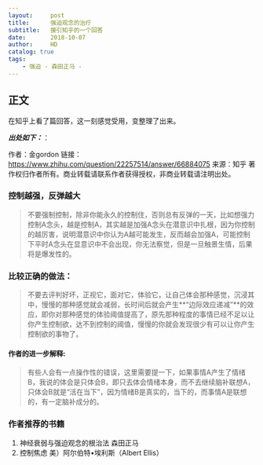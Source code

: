 ```yaml
---
layout:     post
title:      强迫观念的治疗
subtitle:   援引知乎的一个回答
date:       2018-10-07
author:     HD
catalog: true
tags:
    - 强迫 - 森田正马 - 
---
```



## 正文

在知乎上看了篇回答，这一刻感觉受用，变整理了出来。

***出处如下：***：

作者：金gordon
链接：https://www.zhihu.com/question/22257514/answer/66884075
来源：知乎
著作权归作者所有。商业转载请联系作者获得授权，非商业转载请注明出处。


### 控制越强，反弹越大


> 不要强制控制，除非你能永久的控制住，否则总有反弹的一天，比如想强力控制A念头，越是控制A，其实越是加强A念头在潜意识中扎根，因为你控制的越厉害，说明潜意识中你认为A越可能发生，反而越会加强A，可能控制下平时A念头在显意识中不会出现，你无法察觉，但是一旦触景生情，后果将是爆发性的。



### 比较正确的做法：

> 不要去评判好坏，正视它，面对它，体验它，让自己体会那种感觉，沉浸其中，慢慢的那种感觉就会减弱，长时间后就会产生**“边际效应递减”**的效应，即你对那种感觉的体验阈值提高了，原先那种程度的事情已经不足以让你产生控制欲，达不到控制的阈值，慢慢的你就会发现很少有可以让你产生控制欲的事物了。



#### 作者的进一步解释:

> 有些人会有一点操作性的错误，这里需要提一下，如果事情A产生了情绪B，我说的体会是只体会B，即只去体会情绪本身，而不去继续脑补联想A，只体会B就是“活在当下”，因为情绪B是真实的，当下的，而事情A是联想的，有一定脑补成分的。

### 作者推荐的书籍

1. 神经衰弱与强迫观念的根治法 森田正马
2. 控制焦虑 美）阿尔伯特•埃利斯（Albert Ellis） 